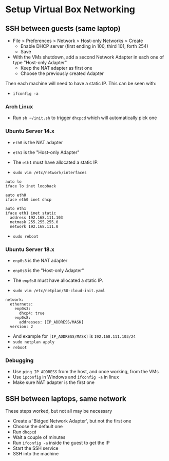 # Setup Virtual Box Networking

## SSH between guests (same laptop)

- File > Preferences > Network > Host-only Networks > Create
    - Enable DHCP server (first ending in 100, third 101, forth 254)
    - Save
- With the VMs shutdown, add a second Network Adapter in each one of type "Host-only Adapter"
  - Keep the NAT adapter as first one
  - Choose the previously created Adapter

Then each machine will need to have a static IP. This can be seen with:
  - `ifconfig -a`

### Arch Linux

- Run `sh ~/init.sh` to trigger `dhcpcd` which will automatically pick one

### Ubuntu Server 14.x

- `eth0` is the NAT adapter
- `eth1` is the "Host-only Adapter"
- The `eth1` must have allocated a static IP.

- `sudo vim /etc/network/interfaces`
```
auto lo
iface lo inet loopback

auto eth0
iface eth0 inet dhcp

auto eth1
iface eth1 inet static
  address 192.168.111.103
  netmask 255.255.255.0
  network 192.168.111.0
```

- `sudo reboot`

### Ubuntu Server 18.x

- `enp0s3` is the NAT adapter
- `enp0s8` is the "Host-only Adapter"
- The `enp0s8` must have allocated a static IP.

- `sudo vim /etc/netplan/50-cloud-init.yaml`

```
network:
  ethernets:
    enp0s3:
      dhcp4: true
    enp0s8:
      addresses: [IP_ADDRESS/MASK]
  version: 2
```

- And example for `[IP_ADDRESS/MASK]` is `192.168.111.103/24`
- `sudo netplan apply`
- `reboot`

### Debugging

- Use `ping IP_ADDRESS` from the host, and once working, from the VMs
- Use `ipconfig` in Windows and `ifconfig -a` in linux
- Make sure NAT adapter is the first one

## SSH between laptops, same network

These steps worked, but not all may be necessary

- Create a 'Bidged Network Adapter', but not the first one
- Choose the default one
- Run `dhcpcd`
- Wait a couple of minutes
- Run `ifconfig -a` inside the guest to get the IP
- Start the SSH service
- SSH into the machine
